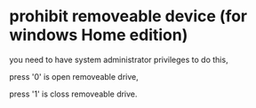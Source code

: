 # prohibit removeable device (for windows Home edition)

you need to have system administrator privileges to do this,

press '0' is open removeable drive,

press '1' is closs removeable drive.
